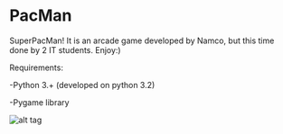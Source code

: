 # PacMan
SuperPacMan!
It is an arcade game developed by Namco, but this time done by 2 IT students.
Enjoy:)

Requirements:

   -Python 3.+ (developed on python 3.2)
   
   -Pygame library

![alt tag](http://s17.postimg.org/z268on2vj/Pac_Man.png)
